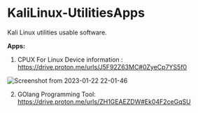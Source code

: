 # KaliLinux-UtilitiesApps
Kali Linux utilities usable software.

<b>Apps:</b>
1. CPUX For Linux Device information : https://drive.proton.me/urls/J5F92Z63MC#0ZyeCp7YS5f0


![Screenshot from 2023-01-22 22-01-46](https://user-images.githubusercontent.com/120317751/213927542-f777f2d2-45a0-482b-99e4-01d8eb775f23.png)

2. GOlang Programming Tool: https://drive.proton.me/urls/ZH1GEAEZDW#Ek04F2ceGqSU


